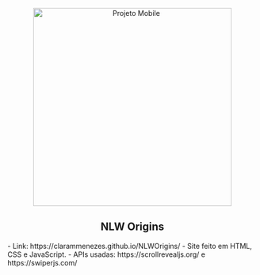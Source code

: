 <p align="center">
 <img width="400px" src="https://pbs.twimg.com/media/E4rid9TXMAA8ZNU?format=jpg&name=small" align="center" alt="Projeto Mobile" />
 <h2 align="center">NLW Origins</h2>
 </p>
- Link: https://clarammenezes.github.io/NLWOrigins/
- Site feito em HTML, CSS e JavaScript.
- APIs usadas: https://scrollrevealjs.org/ e https://swiperjs.com/
